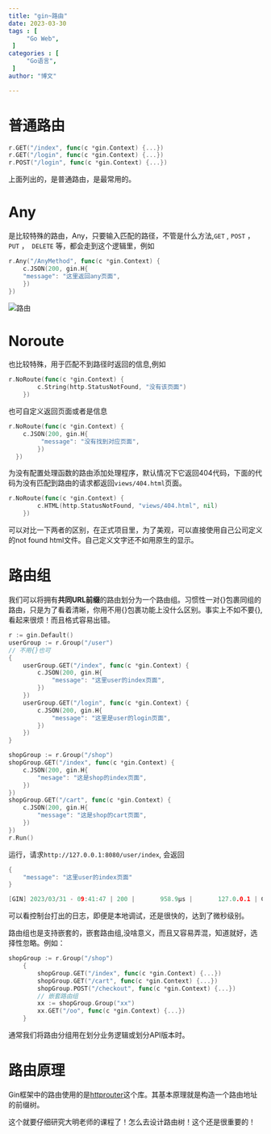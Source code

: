 ```yaml
---
title: "gin~路由"
date: 2023-03-30
tags : [                                    
     "Go Web",
 ]
categories : [                              
     "Go语言",
 ]
author: "博文"  

---
```




# 普通路由

```Go
r.GET("/index", func(c *gin.Context) {...})
r.GET("/login", func(c *gin.Context) {...})
r.POST("/login", func(c *gin.Context) {...})
```

上面列出的，是普通路由，是最常用的。

# Any

是比较特殊的路由，Any，只要输入匹配的路径，不管是什么方法,`GET`  , `POST` ，`PUT` ，` DELETE` 等，都会走到这个逻辑里，例如

```go
r.Any("/AnyMethod", func(c *gin.Context) {
    c.JSON(200, gin.H{
    "message": "这里返回any页面",
    })
})
```

![路由](/gin路由/20230330214905.png)

# Noroute

也比较特殊，用于匹配不到路径时返回的信息,例如

```go
r.NoRoute(func(c *gin.Context) {
		c.String(http.StatusNotFound, "没有该页面")
	})
```

也可自定义返回页面或者是信息

```go
r.NoRoute(func(c *gin.Context) {
	c.JSON(200, gin.H{
	     "message": "没有找到对应页面",
		})
  })
```

为没有配置处理函数的路由添加处理程序，默认情况下它返回404代码，下面的代码为没有匹配到路由的请求都返回`views/404.html`页面。

```go
r.NoRoute(func(c *gin.Context) {
		c.HTML(http.StatusNotFound, "views/404.html", nil)
	})
```

可以对比一下两者的区别，在正式项目里，为了美观，可以直接使用自己公司定义的not found html文件。自己定义文字还不如用原生的显示。

# 路由组

我们可以将拥有**共同URL前缀**的路由划分为一个路由组。习惯性一对{}包裹同组的路由，只是为了看着清晰，你用不用{}包裹功能上没什么区别。事实上不如不要{},看起来很烦！而且格式容易出错。

```go
r := gin.Default()
userGroup := r.Group("/user")
// 不用{}也可
{
    userGroup.GET("/index", func(c *gin.Context) {
        c.JSON(200, gin.H{
            "message": "这里user的index页面",
        })
    })
    userGroup.GET("/login", func(c *gin.Context) {
        c.JSON(200, gin.H{
            "message": "这里是user的login页面",
        })
    })
}

shopGroup := r.Group("/shop")
shopGroup.GET("/index", func(c *gin.Context) {
    c.JSON(200, gin.H{
        "mesage": "这是shop的index页面",
    })
})
shopGroup.GET("/cart", func(c *gin.Context) {
    c.JSON(200, gin.H{
        "message": "这是shop的cart页面",
    })
})
r.Run()
```

运行，请求`http://127.0.0.1:8080/user/index`, 会返回

```go
{
    "message": "这里user的index页面"
}
```

```go
[GIN] 2023/03/31 - 09:41:47 | 200 |       958.9µs |       127.0.0.1 | GET      "/user/index"
```

可以看控制台打出的日志，即便是本地调试，还是很快的，达到了微秒级别。

路由组也是支持嵌套的，嵌套路由组,没啥意义，而且又容易弄混，知道就好，选择性忽略。例如：

```Go
shopGroup := r.Group("/shop")
	{
		shopGroup.GET("/index", func(c *gin.Context) {...})
		shopGroup.GET("/cart", func(c *gin.Context) {...})
		shopGroup.POST("/checkout", func(c *gin.Context) {...})
		// 嵌套路由组
		xx := shopGroup.Group("xx")
		xx.GET("/oo", func(c *gin.Context) {...})
	}
```

通常我们将路由分组用在划分业务逻辑或划分API版本时。

# 路由原理

Gin框架中的路由使用的是[httprouter](https://github.com/julienschmidt/httprouter)这个库。其基本原理就是构造一个路由地址的前缀树。

这个就要仔细研究大明老师的课程了！怎么去设计路由树！这个还是很重要的！

